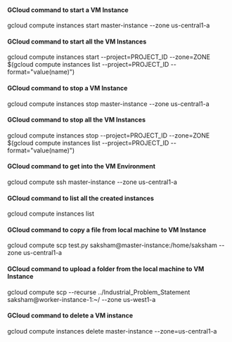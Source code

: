 #### GCloud command to start a VM Instance
gcloud compute instances start master-instance --zone us-central1-a

#### GCloud command to start all the VM Instances
gcloud compute instances start --project=PROJECT_ID --zone=ZONE $(gcloud compute instances list --project=PROJECT_ID --format="value(name)")

#### GCloud command to stop a VM Instance
gcloud compute instances stop master-instance --zone us-central1-a

#### GCloud command to stop all the VM Instances
gcloud compute instances stop --project=PROJECT_ID --zone=ZONE $(gcloud compute instances list --project=PROJECT_ID --format="value(name)")

#### GCloud command to get into the VM Environment
gcloud compute ssh master-instance --zone us-central1-a

#### GCloud command to list all the created instances
gcloud compute instances list

#### GCloud command to copy a file from local machine to VM Instance
gcloud compute scp test.py saksham@master-instance:/home/saksham --zone us-central1-a

#### GCloud command to upload a folder from the local machine to VM Instance
gcloud compute scp --recurse ../Industrial_Problem_Statement saksham@worker-instance-1:~/ --zone us-west1-a

#### GCloud command to delete a VM instance
gcloud compute instances delete master-instance --zone=us-central1-a
